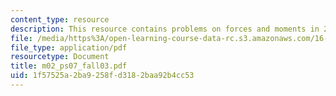 ```yaml
---
content_type: resource
description: This resource contains problems on forces and moments in 2-D.
file: /media/https%3A/open-learning-course-data-rc.s3.amazonaws.com/16-01-unified-engineering-i-ii-iii-iv-fall-2005-spring-2006/1f57525a2ba9258fd3182baa92b4cc53_m02_ps07_fall03.pdf
file_type: application/pdf
resourcetype: Document
title: m02_ps07_fall03.pdf
uid: 1f57525a-2ba9-258f-d318-2baa92b4cc53
---
```

